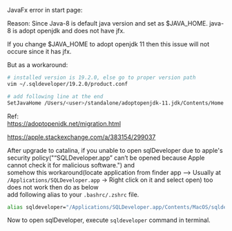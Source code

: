 JavaFx error in start page:

Reason: Since Java-8 is default java version and set as $JAVA_HOME.
java-8 is adopt openjdk and does not have jfx.

If you change $JAVA_HOME to adopt openjdk 11 then this issue will not occure since it has jfx.

But as a workaround:

```bash
# installed version is 19.2.0, else go to proper version path
vim ~/.sqldeveloper/19.2.0/product.conf

# add following line at the end
SetJavaHome /Users/<user>/standalone/adoptopenjdk-11.jdk/Contents/Home
```

Ref:   
https://adoptopenjdk.net/migration.html

https://apple.stackexchange.com/a/383154/299037

After upgrade to catalina, if you unable to open sqlDeveloper due to apple's security policy("“SQLDeveloper.app” can’t be opened because Apple cannot check it for malicious software.") and   
somehow this workaround(locate application from finder app --> Usually at `/Applications/SQLDeveloper.app` -> Right click on it and select open) too does not work then do as below   
add following alias to your `.bashrc/.zshrc` file.    

```bash
alias sqldeveloper="/Applications/SQLDeveloper.app/Contents/MacOS/sqldeveloper.sh; exit"
```
Now to open sqlDeveloper, execute `sqldeveloper` command in terminal. 


